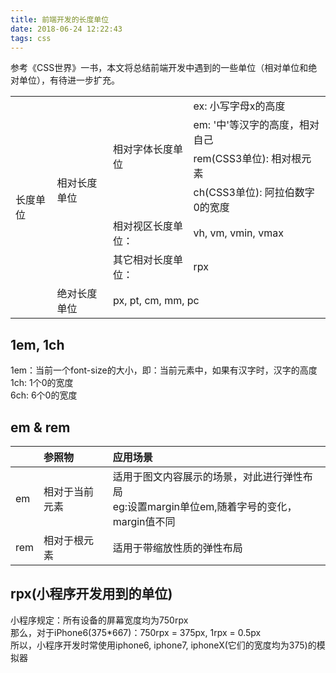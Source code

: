 ```yaml
---
title: 前端开发的长度单位
date: 2018-06-24 12:22:43
tags: css
---
```


参考《CSS世界》一书，本文将总结前端开发中遇到的一些单位（相对单位和绝对单位），有待进一步扩充。

<table class="showline bg-none">
<tr>
    <td rowspan="7" class="vertical-mid"> 长度单位 </td>
    <td rowspan="6" class="vertical-mid"> 相对长度单位 </td>
    <td rowspan="4" class="vertical-mid"> 相对字体长度单位 </td>
    <td> ex: 小写字母x的高度 </td>
</tr>
<tr>
    <td> em: '中'等汉字的高度，相对自己</td>
</tr>
<tr>
    <td> rem(CSS3单位): 相对根元素</td>
</tr>
<tr>
    <td> ch(CSS3单位): 阿拉伯数字0的宽度</td>
</tr>
<tr>
    <td> 相对视区长度单位：</td>
    <td> vh, vm, vmin, vmax</td>
</tr>
<tr>
    <td> 其它相对长度单位： </td>
    <td> rpx </td>
</tr>
<tr>
    <td> 绝对长度单位 </td>
    <td colspan="2"> px, pt, cm, mm, pc</td>
    
</tr>
</table>

## 1em, 1ch
1em：当前一个font-size的大小，即：当前元素中，如果有汉字时，汉字的高度<br/>
1ch: 1个0的宽度<br/>
6ch: 6个0的宽度

## em & rem

|    |        参照物 |         应用场景         |
|:---|:--------------|:-------------------------|
| em | 相对于当前元素 | 适用于图文内容展示的场景，对此进行弹性布局 <br/> eg:设置margin单位em,随着字号的变化，margin值不同   |
| rem| 相对于根元素   | 适用于带缩放性质的弹性布局 |

## rpx(小程序开发用到的单位)
小程序规定：所有设备的屏幕宽度均为750rpx<br/>
那么，对于iPhone6(375*667)：750rpx = 375px, 1rpx = 0.5px<br/>
所以，小程序开发时常使用iphone6, iphone7, iphoneX(它们的宽度均为375)的模拟器
